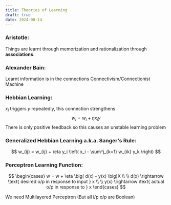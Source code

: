```yaml
---
title: Theories of Learning
draft: true
date: 2024-08-14
---
```

### Aristotle:

Things are learnt through memorization and rationalization through **associations**.


### Alexander Bain:

Learnt information is in the connections 
Connectivism/Connectionist Machine


### Hebbian Learning:

$x_i$ triggers $y$ repeatedly, this connection strengthens 
$$
w_i = w_i + \eta x_i y
$$
There is only positive feedback so this causes an unstable learning problem


### Generalized Hebbian Learning a.k.a. Sanger's Rule:

$$
w_{ij} = w_{ij} + \eta y_i \left( x_i - \sum^j_{k=1} w_{ik} y_k \right)
$$

### Perceptron Learning Function:

$$
\begin{cases}
w = w + \eta \big( d(x) - y(x) \big)X \\
\\
d(x) \rightarrow \text{ desired o/p in response to input } x \\
\\
y(x) \rightarrow \text{ actual o/p in response to } x
\end{cases}
$$

We need Multilayered Perceptron (But all i/p o/p are Boolean)